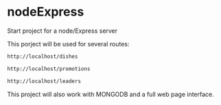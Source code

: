 # nodeExpress
Start project for a node/Express server 

This porject will be used for several routes:
  ```bash
  http://localhost/dishes
  ```
  
   ```bash
  http://localhost/promotions
  ```
  
   ```bash
  http://localhost/leaders
  ```

This project will also work with MONGODB and a full web page interface.
